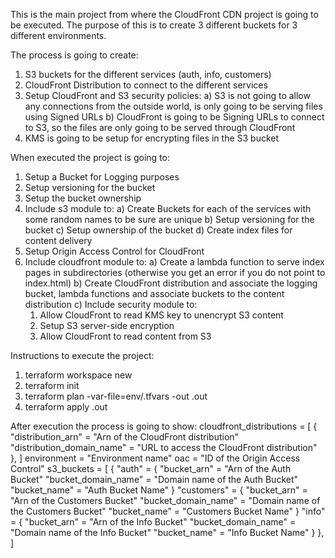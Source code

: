 This is the main project from where the CloudFront CDN project is going to be executed. The purpose of this is to create 3 different buckets for 3 different environments.

The process is going to create:
1) S3 buckets for the different services (auth, info, customers)
2) CloudFront Distribution to connect to the different services
3) Setup CloudFront and S3 security policies:
  a) S3 is not going to allow any connections from the outside world, is only going to be serving files using Signed URLs
  b) CloudFront is going to be Signing URLs to connect to S3, so the files are only going to be served through CloudFront
4) KMS is going to be setup for encrypting files in the S3 bucket

When executed the project is going to:
1) Setup a Bucket for Logging purposes
2) Setup versioning for the bucket
3) Setup the bucket ownership
4) Include s3 module to:
  a) Create Buckets for each of the services with some random names to be sure are unique
  b) Setup versioning for the bucket
  c) Setup ownership of the bucket
  d) Create index files for content delivery
5) Setup Origin Access Control for CloudFront
6) Include cloudfront module to:
  a) Create a lambda function to serve index pages in subdirectories (otherwise you get an error if you do not point to index.html)
  b) Create CloudFront distribution and associate the logging bucket, lambda functions and associate buckets to the content distribution
  c) Include security module to:
    1) Allow CloudFront to read KMS key to unencrypt S3 content
    2) Setup S3 server-side encryption
    3) Allow CloudFront to read content from S3

Instructions to execute the project:
1) terraform workspace new <name of the environment you want to run>
2) terraform init
3) terraform plan -var-file=env/<env>.tfvars -out <env>.out
4) terraform apply <env>.out

After execution the process is going to show:
cloudfront_distributions = [
  {
    "distribution_arn" = "Arn of the CloudFront distribution"
    "distribution_domain_name" = "URL to access the CloudFront distribution"
  },
]
environment = "Environment name"
oac = "ID of the Origin Access Control"
s3_buckets = [
  {
    "auth" = {
      "bucket_arn" = "Arn of the Auth Bucket"
      "bucket_domain_name" = "Domain name of the Auth Bucket"
      "bucket_name" = "Auth Bucket Name"
    }
    "customers" = {
      "bucket_arn" = "Arn of the Customers Bucket"
      "bucket_domain_name" = "Domain name of the Customers Bucket"
      "bucket_name" = "Customers Bucket Name"
    }
    "info" = {
      "bucket_arn" = "Arn of the Info Bucket"
      "bucket_domain_name" = "Domain name of the Info Bucket"
      "bucket_name" = "Info Bucket Name"
    }
  },
]

